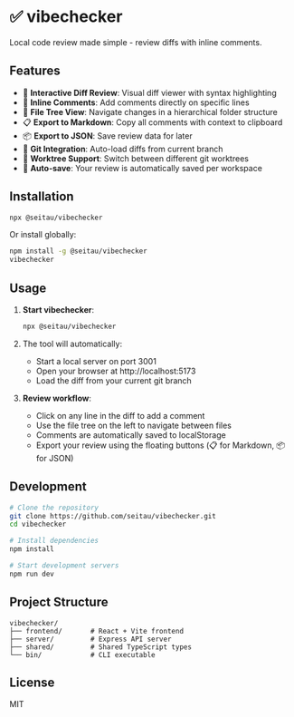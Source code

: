 # ✅ vibechecker

Local code review made simple - review diffs with inline comments.

## Features

- 📝 **Interactive Diff Review**: Visual diff viewer with syntax highlighting
- 💬 **Inline Comments**: Add comments directly on specific lines
- 🌳 **File Tree View**: Navigate changes in a hierarchical folder structure
- 📋 **Export to Markdown**: Copy all comments with context to clipboard
- 📦 **Export to JSON**: Save review data for later
- 🔄 **Git Integration**: Auto-load diffs from current branch
- 🌲 **Worktree Support**: Switch between different git worktrees
- 💾 **Auto-save**: Your review is automatically saved per workspace

## Installation

```bash
npx @seitau/vibechecker
```

Or install globally:

```bash
npm install -g @seitau/vibechecker
vibechecker
```

## Usage

1. **Start vibechecker**:
   ```bash
   npx @seitau/vibechecker
   ```

2. The tool will automatically:
   - Start a local server on port 3001
   - Open your browser at http://localhost:5173
   - Load the diff from your current git branch

3. **Review workflow**:
   - Click on any line in the diff to add a comment
   - Use the file tree on the left to navigate between files
   - Comments are automatically saved to localStorage
   - Export your review using the floating buttons (📋 for Markdown, 📦 for JSON)

## Development

```bash
# Clone the repository
git clone https://github.com/seitau/vibechecker.git
cd vibechecker

# Install dependencies
npm install

# Start development servers
npm run dev
```

## Project Structure

```
vibechecker/
├── frontend/       # React + Vite frontend
├── server/         # Express API server
├── shared/         # Shared TypeScript types
└── bin/            # CLI executable
```

## License

MIT
